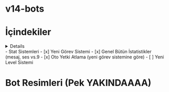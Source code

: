 # v14-bots

# İçindekiler 

<details>
- Guard Sistemleri
- [x] Whitelist
- [x] Gelişmiş Log
- [x] Limit Sistemi
</details>
- Stat Sistemleri
- [x] Yeni Görev Sistemi
- [x] Genel Bütün İstatistikler (mesaj, ses vs.9
- [x] Oto Yetki Atlama (yeni görev sistemine göre)
- [ ] Yeni Level Sistemi

# Bot Resimleri (Pek YAKINDAAAA)
